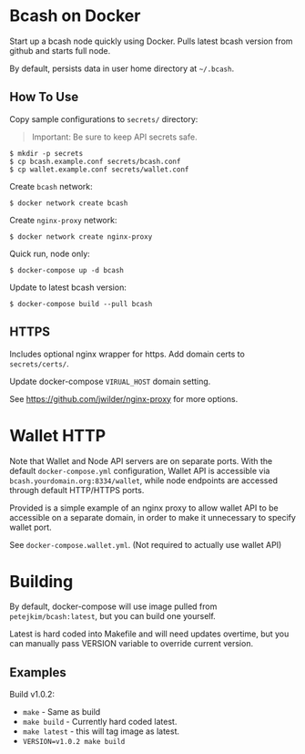 Bcash on Docker
=====

Start up a bcash node quickly using Docker.
Pulls latest bcash version from github and starts full node.

By default, persists data in user home directory at `~/.bcash`.

How To Use
----

Copy sample configurations to `secrets/` directory:
>Important: Be sure to keep API secrets safe.
```
$ mkdir -p secrets
$ cp bcash.example.conf secrets/bcash.conf
$ cp wallet.example.conf secrets/wallet.conf
```

Create `bcash` network:
```
$ docker network create bcash
```

Create `nginx-proxy` network:
```
$ docker network create nginx-proxy
```

Quick run, node only:
```
$ docker-compose up -d bcash
```

Update to latest bcash version:
```
$ docker-compose build --pull bcash
```

HTTPS
----
Includes optional nginx wrapper for https. Add domain certs to `secrets/certs/`.

Update docker-compose `VIRUAL_HOST` domain setting.

See https://github.com/jwilder/nginx-proxy for more options.

# Wallet HTTP
Note that Wallet and Node API servers are on separate ports.
With the default `docker-compose.yml` configuration, Wallet API is accessible via `bcash.yourdomain.org:8334/wallet`, while node endpoints are accessed through default HTTP/HTTPS ports.

Provided is a simple example of an nginx proxy to allow wallet API to be accessible
on a separate domain, in order to make it unnecessary to specify wallet port.

See `docker-compose.wallet.yml`. (Not required to actually use wallet API)

# Building

By default, docker-compose will use image pulled from `petejkim/bcash:latest`,
but you can build one yourself.

Latest is hard coded into Makefile and will need updates overtime,
but you can manually pass VERSION variable to override current version.

## Examples
Build v1.0.2:
  - `make` - Same as build
  - `make build` - Currently hard coded latest.
  - `make latest` - this will tag image as latest.
  - `VERSION=v1.0.2 make build`
